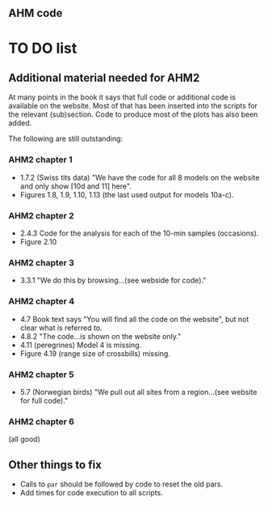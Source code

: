 ## AHM code

# TO DO list

## Additional material needed for AHM2

At many points in the book it says that full code or additional code is available on the website. Most of that has been inserted into the scripts for the relevant (sub)section. Code to produce most of the plots has also been added.

The following are still outstanding:

### AHM2 chapter 1
* 1.7.2 (Swiss tits data) "We have the code for all 8 models on the website and only show [10d and 11] here".
* Figures 1.8, 1.9, 1.10, 1.13 (the last used output for models 10a-c).

### AHM2 chapter 2
* 2.4.3 Code for the analysis for each of the 10-min samples (occasions).
* Figure 2.10

### AHM2 chapter 3
* 3.3.1  "We do this by browsing...(see webside for code)."

### AHM2 chapter 4
* 4.7 Book text says "You will find all the code on the website", but not clear what is referred to.
* 4.8.2 "The code...is shown on the website only."
* 4.11 (peregrines) Model 4 is missing.
* Figure 4.19 (range size of crossbills) missing.

### AHM2 chapter 5
* 5.7 (Norwegian birds) "We pull out all sites from a region...(see website for full code)."

### AHM2 chapter 6
(all good)

## Other things to fix

* Calls to `par` should be followed by code to reset the old pars.
* Add times for code execution to all scripts.



